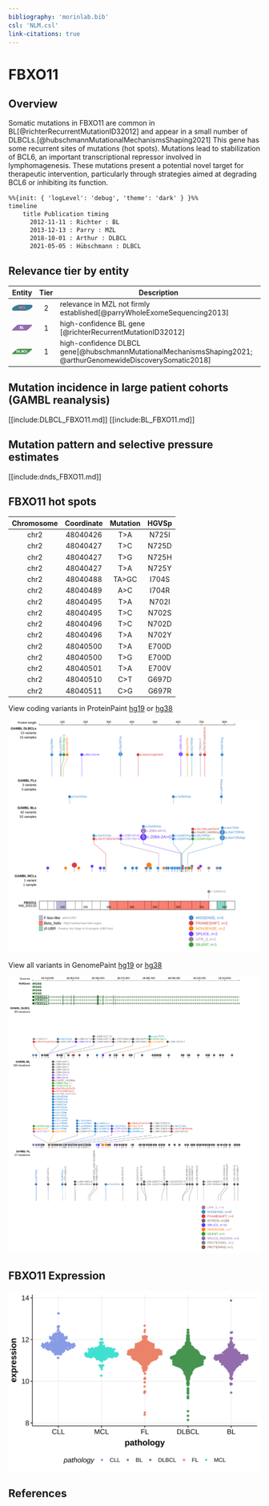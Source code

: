 ```yaml
---
bibliography: 'morinlab.bib'
csl: 'NLM.csl'
link-citations: true
---
```

# FBXO11

## Overview
Somatic mutations in FBXO11 are common in BL[@richterRecurrentMutationID32012] and appear in a small number of DLBCLs.[@hubschmannMutationalMechanismsShaping2021]
This gene has some recurrent sites of mutations (hot spots). Mutations lead to stabilization of BCL6, an important transcriptional repressor involved in lymphomagenesis.
These mutations present a potential novel target for therapeutic intervention, particularly through strategies aimed at degrading BCL6 or inhibiting its function.

```mermaid
%%{init: { 'logLevel': 'debug', 'theme': 'dark' } }%%
timeline
    title Publication timing
      2012-11-11 : Richter : BL
      2013-12-13 : Parry : MZL
      2018-10-01 : Arthur : DLBCL
      2021-05-05 : Hübschmann : DLBCL
```

## Relevance tier by entity

|Entity|Tier|Description               |
|:------:|:----:|--------------------------|
|![MZL](images/icons/MZL_tier2.png)|2|relevance in MZL not firmly established[@parryWholeExomeSequencing2013]|
|![BL](images/icons/BL_tier1.png)    |1   |high-confidence BL gene   [@richterRecurrentMutationID32012]|
|![DLBCL](images/icons/DLBCL_tier1.png) |1   |high-confidence DLBCL gene[@hubschmannMutationalMechanismsShaping2021; @arthurGenomewideDiscoverySomatic2018]|

## Mutation incidence in large patient cohorts (GAMBL reanalysis)

[[include:DLBCL_FBXO11.md]]
[[include:BL_FBXO11.md]]

## Mutation pattern and selective pressure estimates

[[include:dnds_FBXO11.md]]

## FBXO11 hot spots
|Chromosome|Coordinate|Mutation|HGVSp|
|:-:|:-:|:-:|:-:|
|chr2|48040426|T>A|N725I| 
|chr2|48040427|T>C|N725D| 
|chr2|48040427|T>G|N725H| 
|chr2|48040427|T>A|N725Y| 
|chr2|48040488|TA>GC|I704S| 
|chr2|48040489|A>C|I704R| 
|chr2|48040495|T>A|N702I| 
|chr2|48040495|T>C|N702S| 
|chr2|48040496|T>C|N702D| 
|chr2|48040496|T>A|N702Y| 
|chr2|48040500|T>A|E700D| 
|chr2|48040500|T>G|E700D| 
|chr2|48040501|T>A|E700V| 
|chr2|48040510|C>T|G697D| 
|chr2|48040511|C>G|G697R| 


View coding variants in ProteinPaint [hg19](https://morinlab.github.io/LLMPP/GAMBL/FBXO11_protein.html)  or [hg38](https://morinlab.github.io/LLMPP/GAMBL/FBXO11_protein_hg38.html)

![](images/proteinpaint/FBXO11_NM_025133.svg)

View all variants in GenomePaint [hg19](https://morinlab.github.io/LLMPP/GAMBL/FBXO11.html)  or [hg38](https://morinlab.github.io/LLMPP/GAMBL/FBXO11_hg38.html)

![](images/proteinpaint/FBXO11.svg)

## FBXO11 Expression
![](images/gene_expression/FBXO11_by_pathology.svg)

## References
<!-- ORIGIN: parryWholeExomeSequencing2013 -->
<!-- BL: richterRecurrentMutationID32012a -->
<!-- MZL: parryWholeExomeSequencing2013 -->
<!-- DLBCL: hubschmannMutationalMechanismsShaping2021b -->
